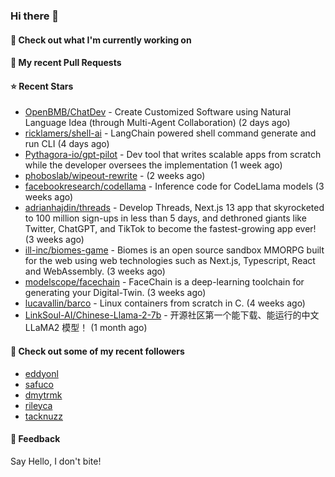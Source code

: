 ### Hi there 👋

#### 👷 Check out what I'm currently working on

#### 🔨 My recent Pull Requests


#### ⭐ Recent Stars

- [OpenBMB/ChatDev](https://github.com/OpenBMB/ChatDev) - Create Customized Software using Natural Language Idea (through Multi-Agent Collaboration) (2 days ago)
- [ricklamers/shell-ai](https://github.com/ricklamers/shell-ai) - LangChain powered shell command generate and run CLI (4 days ago)
- [Pythagora-io/gpt-pilot](https://github.com/Pythagora-io/gpt-pilot) - Dev tool that writes scalable apps from scratch while the developer oversees the implementation (1 week ago)
- [phoboslab/wipeout-rewrite](https://github.com/phoboslab/wipeout-rewrite) -  (2 weeks ago)
- [facebookresearch/codellama](https://github.com/facebookresearch/codellama) - Inference code for CodeLlama models (3 weeks ago)
- [adrianhajdin/threads](https://github.com/adrianhajdin/threads) - Develop Threads, Next.js 13 app that skyrocketed to 100 million sign-ups in less than 5 days, and dethroned giants like Twitter, ChatGPT, and TikTok to become the fastest-growing app ever! (3 weeks ago)
- [ill-inc/biomes-game](https://github.com/ill-inc/biomes-game) - Biomes is an open source sandbox MMORPG built for the web using web technologies such as Next.js, Typescript, React and WebAssembly. (3 weeks ago)
- [modelscope/facechain](https://github.com/modelscope/facechain) - FaceChain is a deep-learning toolchain for generating your Digital-Twin. (3 weeks ago)
- [lucavallin/barco](https://github.com/lucavallin/barco) - Linux containers from scratch in C. (4 weeks ago)
- [LinkSoul-AI/Chinese-Llama-2-7b](https://github.com/LinkSoul-AI/Chinese-Llama-2-7b) - 开源社区第一个能下载、能运行的中文 LLaMA2 模型！ (1 month ago)

#### 👯 Check out some of my recent followers

- [eddyonl](https://github.com/eddyonl)
- [safuco](https://github.com/safuco)
- [dmytrmk](https://github.com/dmytrmk)
- [rileyca](https://github.com/rileyca)
- [tacknuzz](https://github.com/tacknuzz)

#### 💬 Feedback

Say Hello, I don't bite!